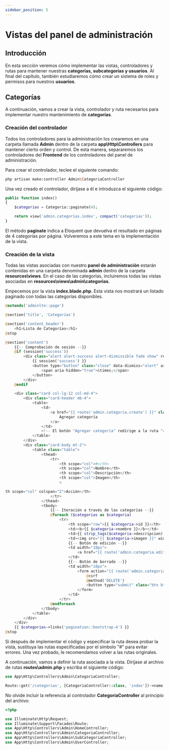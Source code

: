 ```yaml
---
sidebar_position: 5
---
```


# Vistas del panel de administración

## Introducción

En esta sección veremos cómo implementar las vistas, controladores y rutas para mantener nuestras **categorías, subcategorías y usuarios**. Al final del capítulo, también estudiaremos cómo crear un sistema de roles y permisos para nuestros **usuarios**.

## Categorías

A continuación, vamos a crear la vista, controlador y ruta necesarios para implementar nuestro mantenimiento de **categorías**.

### Creación del controlador

Todos los controladores para la administración los crearemos en una carpeta llamada **Admin** dentro de la carpeta **app\Http\Controllers** para mantener cierto orden y control. De esta manera, separaremos los controladores del **Frontend** de los controladores del panel de administración.

Para crear el controlador, teclee el siguiente comando:

```bash
php artisan make:controller Admin\CategoriaController
```

Una vez creado el controlador, diríjase a él e introduzca el siguiente código:

```php
public function index()
{
    $categorias = Categoria::paginate(4);

    return view('admin.categorias.index', compact('categorias'));
}
```

El método **paginate** indica a Eloquent que devuelva el resultado en páginas de 4 categorías por página. Volveremos a este tema en la implementación de la vista.

### Creación de la vista

Todas las vistas asociadas con nuestro **panel de administración** estarán contenidas en una carpeta denominada **admin** dentro de la carpeta **resources\views**. En el caso de las categorías, incluiremos todas las vistas asociadas en **resources\views\admin\categorias**.

Empecemos por la vista **index.blade.php**. Esta vista nos mostrará un listado paginado con todas las categorías disponibles.

```php
@extends('adminlte::page')

@section('title', 'Categorías')

@section('content_header')
    <h1>Lista de Categorías</h1>
@stop

@section('content')
    {{-- Comprobación de sesión --}}
    @if (session('success'))
        <div class="alert alert-success alert-dismissible fade show" role="alert">
            {{ session('success') }}
            <button type="button" class="close" data-dismiss="alert" aria-label="Cerrar">
                <span aria-hidden="true">&times;</span>
            </button>
        </div>
    @endif

    <div class="card col-lg-12 col-md-4">
        <div class="card-header mb-4">
            <table>
                <td>
                    <a href="{{ route('admin.categoria.create') }}" class="btn btn-primary btn-sm">
                        Agregar categoría
                    </a>
                </td>
                <!-- El botón "Agregar categoría" redirige a la ruta "admin.categoria.create" -->
            </table>
        </div>
        <div class="card-body mt-2">
            <table class="table">
                <thead>
                    <tr>
                        <th scope="col">#</th>
                        <th scope="col">Nombre</th>
                        <th scope="col">Descripción</th>
                        <th scope="col">Imagen</th>
                        <

th scope="col" colspan="2">Acción</th>
                    </tr>
                </thead>
                <tbody>
                    {{-- Iteración a través de las categorías --}}
                    @foreach ($categorias as $categoria)
                        <tr>
                            <th scope="row">{{ $categoria->id }}</th>
                            <td><b>{{ $categoria->nombre }}</b></td>
                            <td>{{ strip_tags($categoria->descripcion) }}</td>
                            <td><img src="{{ $categoria->imagen }}" width="125px"></td>
                            {{-- Botón de edición --}}
                            <td width="10px">
                                <a href="{{ route('admin.categoria.edit', ['id' => $categoria->id]) }}" class="btn btn-primary btn-sm">Editar</a>
                            </td>
                            {{-- Botón de borrado --}}
                            <td width="10px">
                                <form action="{{ route('admin.categoria.delete', ['id' => $categoria->id]) }}" method="POST">
                                    @csrf
                                    @method('DELETE')
                                    <button type="submit" class="btn btn-danger btn-sm" onclick="return confirm('Si borra esta categoría, borrará todas las subcategorías y anuncios asociados.\n¿Estás seguro de que deseas eliminar esta categoría?')">Eliminar</button>
                                </form>
                            </td>
                        </tr>
                    @endforeach
                </tbody>
            </table>
        </div>
    </div>
    {{ $categorias->links('pagination::bootstrap-4') }}
@stop
```

Si después de implementar el código y especificar la ruta desea probar la vista, sustituya las rutas especificadas por el símbolo "#" para evitar errores. Una vez probado, le recomendamos volver a las rutas originales.

A continuación, vamos a definir la ruta asociada a la vista. Diríjase al archivo de rutas **routes\admin.php** y escriba el siguiente código:

```php
use App\Http\Controllers\Admin\CategoriaController;

Route::get('/categorias', [CategoriaController::class, 'index'])->name('admin.categoria.index');
```

No olvide incluir la referencia al controlador **CategoriaController** al principio del archivo:

```php
<?php

use Illuminate\Http\Request;
use Illuminate\Support\Facades\Route;
use App\Http\Controllers\Admin\HomeController;
use App\Http\Controllers\Admin\CategoriaController;
use App\Http\Controllers\Admin\SubCategoriaController;
use App\Http\Controllers\Admin\UserController;
```